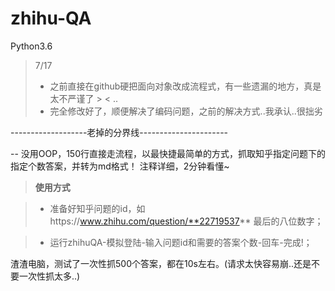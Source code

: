 # zhihu-QA

Python3.6 

> 7/17 
> - 之前直接在github硬把面向对象改成流程式，有一些遗漏的地方，真是太不严谨了 > < ..
> - 完全修改好了，顺便解决了编码问题，之前的解决方式..我承认..很拙劣

-------------------老掉的分界线----------------------

-- 没用OOP，150行直接走流程，以最快捷最简单的方式，抓取知乎指定问题下的指定个数答案，并转为md格式！ 注释详细，2分钟看懂~

> **使用方式**

> - 准备好知乎问题的id，如https://www.zhihu.com/question/**22719537** 最后的八位数字；

> - 运行zhihuQA-模拟登陆-输入问题id和需要的答案个数-回车-完成!；


渣渣电脑，测试了一次性抓500个答案，都在10s左右。(请求太快容易崩..还是不要一次性抓太多..)
